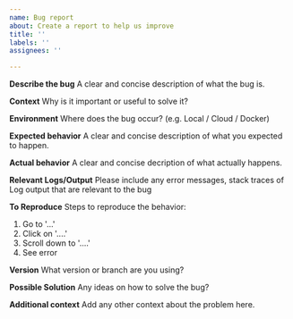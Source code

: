 ```yaml
---
name: Bug report
about: Create a report to help us improve
title: ''
labels: ''
assignees: ''

---
```


**Describe the bug**
A clear and concise description of what the bug is.

**Context**
Why is it important or useful to solve it?

**Environment**
Where does the bug occur? (e.g. Local / Cloud / Docker)

**Expected behavior**
A clear and concise description of what you expected to happen.

**Actual behavior**
A clear and concise decription of what actually happens.

**Relevant Logs/Output**
Please include any error messages, stack traces of Log output that are relevant to the bug

**To Reproduce**
Steps to reproduce the behavior:
1. Go to '...'
2. Click on '....'
3. Scroll down to '....'
4. See error

**Version**
What version or branch are you using?

**Possible Solution**
Any ideas on how to solve the bug?

**Additional context**
Add any other context about the problem here.
